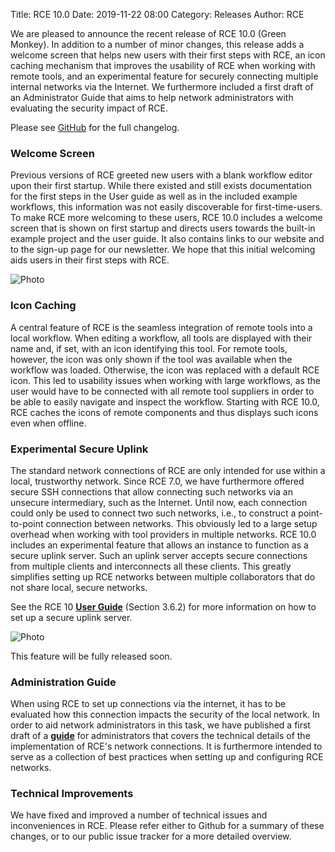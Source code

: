 Title: RCE 10.0
Date: 2019-11-22 08:00
Category: Releases
Author: RCE

We are pleased to announce the recent release of RCE 10.0 (Green Monkey). In addition to a number of minor changes, this release adds a welcome screen that helps new users with their first steps with RCE, an icon caching mechanism that improves the usability of RCE when working with remote tools, and an experimental feature for securely connecting multiple internal networks via the Internet. We furthermore included a first draft of an Administrator Guide that aims to help network administrators with evaluating the security impact of RCE.

Please see [GitHub](https://github.com/rcenvironment/rce/releases) for the full changelog.

### Welcome Screen
Previous versions of RCE greeted new users with a blank workflow editor upon their first startup. While there existed and still exists documentation for the first steps in the User guide as well as in the included example workflows, this information was not easily discoverable for first-time-users. To make RCE more welcoming to these users, RCE 10.0 includes a welcome screen that is shown on first startup and directs users towards the built-in example project and the user guide. It also contains links to our website and to the sign-up page for our newsletter. We hope that this initial welcoming aids users in their first steps with RCE.

![Photo]({attach}images/release-10.0.0/welcome.png)

### Icon Caching
A central feature of RCE is the seamless integration of remote tools into a local workflow. When editing a workflow, all tools are displayed with their name and, if set, with an icon identifying this tool. For remote tools, however, the icon was only shown if the tool was available when the workflow was loaded. Otherwise, the icon was replaced with a default RCE icon. This led to usability issues when working with large workflows, as the user would have to be connected with all remote tool suppliers in order to be able to easily navigate and inspect the workflow. Starting with RCE 10.0, RCE caches the icons of remote components and thus displays such icons even when offline.

### Experimental Secure Uplink
The standard network connections of RCE are only intended for use within a local, trustworthy network. Since RCE 7.0, we have furthermore offered secure SSH connections that allow connecting such networks via an unsecure intermediary, such as the Internet. Until now, each connection could only be used to connect two such networks, i.e., to construct a point-to-point connection between networks. This obviously led to a large setup overhead when working with tool providers in multiple networks. RCE 10.0 includes an experimental feature that allows an instance to function as a secure uplink server. Such an uplink server accepts secure connections from multiple clients and interconnects all these clients. This greatly simplifies setting up RCE networks between multiple collaborators that do not share local, secure networks.

See the RCE 10 [**User Guide**](pages/documentation/documentation.html) (Section 3.6.2) for more information on how to set up a secure uplink server.

![Photo]({attach}images/release-10.0.0/uplink.png)

This feature will be fully released soon.

### Administration Guide
When using RCE to set up connections via the internet, it has to be evaluated how this connection impacts the security of the local network. In order to aid network administrators in this task, we have published a first draft of a [**guide**](pages/documentation/documentation.html) for administrators that covers the technical details of the implementation of RCE's network connections. It is furthermore intended to serve as a collection of best practices when setting up and configuring RCE networks.

### Technical Improvements
We have fixed and improved a number of technical issues and inconveniences in RCE. Please refer either to Github for a summary of these changes, or to our public issue tracker for a more detailed overview.